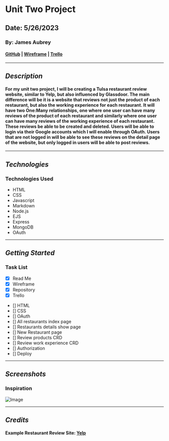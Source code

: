 # Unit Two Project

## Date: 5/26/2023

### By: James Aubrey

#### [GitHub](https://github.com/jaubrey92) | [Wireframe](https://app.diagrams.net/#G1pblazifrvNgGellascCz3pNQphajh73a) | [Trello](https://trello.com/b/CztXigTH/unit-two-project)

---

## **_Description_**

#### For my unit two project, I will be creating a Tulsa restaurant review website, similar to Yelp, but also influenced by Glassdoor. The main difference will be it is a website that reviews not just the product of each restaurant, but also the working experience for each restaurant. It will have two One:Many relationships, one where one user can have many reviews of the product of each restaurant and similarly where one user can have many reviews of the working experience of each restaurant. These reviews be able to be created and deleted. Users will be able to login via their Google accounts which I will enable through OAuth. Users that are not logged in will be able to see these reviews on the detail page of the website, but only logged in users will be able to post reviews.

---

## **_Technologies_**

### Technologies Used

- HTML
- CSS
- Javascript
- Markdown
- Node.js
- EJS
- Express
- MongoDB
- OAuth

---

## **_Getting Started_**

### Task List

- [x] Read Me
- [x] Wireframe
- [x] Repository
- [x] Trello
- [] HTML
- [] CSS
- [] OAuth
- [] All restaurants index page
- [] Restaurants details show page
- [] New Restaurant page
- [] Review products CRD
- [] Review work experience CRD
- [] Authorization
- [] Deploy

---

## **_Screenshots_**

### Inspiration

![Image](https://pas-wordpress-media.s3.amazonaws.com/content/uploads/2014/07/YELP.png)

---

## **_Credits_**

#### Example Restaurant Review Site: [Yelp](https://www.yelp.com/)
